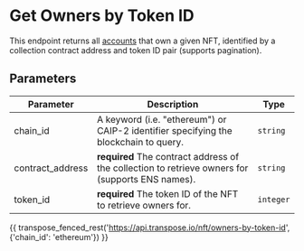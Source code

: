 # Get Owners by Token ID

This endpoint returns all [accounts](../models/nft_owner_model.md) that own a given NFT, identified by a collection contract address and token ID pair (supports pagination).

## Parameters
| Parameter     | Description                                                                          | Type     | 
|---------------|--------------------------------------------------------------------------------------|----------|
| chain_id      | A keyword (i.e. "ethereum") or CAIP-2 identifier specifying the blockchain to query. | `string` | 
| contract_address | **required** The contract address of the collection to retrieve owners for (supports ENS names).    | `string` | 
| token_id | **required** The token ID of the NFT to retrieve owners for.    | `integer` | 

{{ transpose_fenced_rest('https://api.transpose.io/nft/owners-by-token-id', {'chain_id': 'ethereum'}) }}
